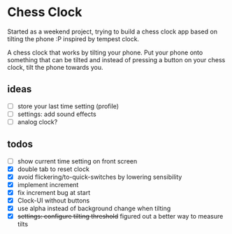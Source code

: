 # Chess Clock

Started as a weekend project, trying to build a chess clock app based on tilting the phone :P
inspired by tempest clock.


A chess clock that works by tilting your phone. Put your phone onto something that can be tilted and instead of pressing
a button on your chess clock, tilt the phone towards you.



## ideas

* [ ] store your last time setting (profile)
* [ ] settings: add sound effects
* [ ] analog clock?

## todos

* [ ] show current time setting on front screen
* [x] double tab to reset clock
* [x] avoid flickering/to-quick-switches by lowering sensibility
* [x] implement increment
* [x] fix increment bug at start
* [x] Clock-UI without buttons
* [x] use alpha instead of background change when tilting
* [x] ~~settings: configure tilting threshold~~ figured out a better way to measure tilts
